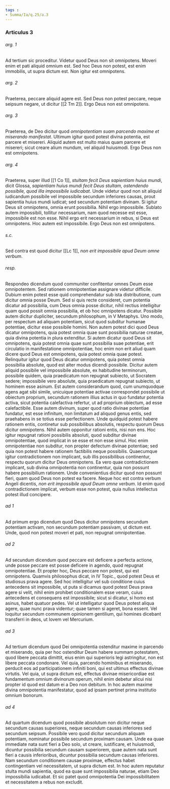 ```yaml
---
tags : 
- Summa/Ia/q.25/a.3
---
```


### Articulus 3

###### arg. 1
Ad tertium sic proceditur. Videtur quod Deus non sit omnipotens. Moveri enim et pati aliquid omnium est. Sed hoc Deus non potest, est enim immobilis, ut supra dictum est. Non igitur est omnipotens.

###### arg. 2
Praeterea, peccare aliquid agere est. Sed Deus non potest peccare, neque seipsum negare, ut dicitur [[2 Tm 2]]. Ergo Deus non est omnipotens.

###### arg. 3
Praeterea, de Deo dicitur quod *omnipotentiam suam parcendo maxime et miserando manifestat*. Ultimum igitur quod potest divina potentia, est parcere et misereri. Aliquid autem est multo maius quam parcere et misereri; sicut creare alium mundum, vel aliquid huiusmodi. Ergo Deus non est omnipotens.

###### arg. 4
Praeterea, super illud [[1 Co 1]], *stultam fecit Deus sapientiam huius mundi*, dicit Glossa, *sapientiam huius mundi fecit Deus stultam, ostendendo possibile, quod illa impossibile iudicabat*. Unde videtur quod non sit aliquid iudicandum possibile vel impossibile secundum inferiores causas, prout sapientia huius mundi iudicat; sed secundum potentiam divinam. Si igitur Deus sit omnipotens, omnia erunt possibilia. Nihil ergo impossibile. Sublato autem impossibili, tollitur necessarium, nam quod necesse est esse, impossibile est non esse. Nihil ergo erit necessarium in rebus, si Deus est omnipotens. Hoc autem est impossibile. Ergo Deus non est omnipotens.

###### s.c.
Sed contra est quod dicitur [[Lc 1]], *non erit impossibile apud Deum omne verbum*.

###### resp.
Respondeo dicendum quod communiter confitentur omnes Deum esse omnipotentem. Sed rationem omnipotentiae assignare videtur difficile. Dubium enim potest esse quid comprehendatur sub ista distributione, cum dicitur omnia posse Deum. Sed si quis recte consideret, cum potentia dicatur ad possibilia, cum Deus omnia posse dicitur, nihil rectius intelligitur quam quod possit omnia possibilia, et ob hoc omnipotens dicatur. Possibile autem dicitur dupliciter, secundum philosophum, in V Metaphys. Uno modo, per respectum ad aliquam potentiam, sicut quod subditur humanae potentiae, dicitur esse possibile homini. Non autem potest dici quod Deus dicatur omnipotens, quia potest omnia quae sunt possibilia naturae creatae, quia divina potentia in plura extenditur. Si autem dicatur quod Deus sit omnipotens, quia potest omnia quae sunt possibilia suae potentiae, erit circulatio in manifestatione omnipotentiae, hoc enim non erit aliud quam dicere quod Deus est omnipotens, quia potest omnia quae potest. Relinquitur igitur quod Deus dicatur omnipotens, quia potest omnia possibilia absolute, quod est alter modus dicendi possibile. Dicitur autem aliquid possibile vel impossibile absolute, ex habitudine terminorum, possibile quidem, quia praedicatum non repugnat subiecto, ut Socratem sedere; impossibile vero absolute, quia praedicatum repugnat subiecto, ut hominem esse asinum. Est autem considerandum quod, cum unumquodque agens agat sibi simile, unicuique potentiae activae correspondet possibile ut obiectum proprium, secundum rationem illius actus in quo fundatur potentia activa, sicut potentia calefactiva refertur, ut ad proprium obiectum, ad esse calefactibile. Esse autem divinum, super quod ratio divinae potentiae fundatur, est esse infinitum, non limitatum ad aliquod genus entis, sed praehabens in se totius esse perfectionem. Unde quidquid potest habere rationem entis, continetur sub possibilibus absolutis, respectu quorum Deus dicitur omnipotens. Nihil autem opponitur rationi entis, nisi non ens. Hoc igitur repugnat rationi possibilis absoluti, quod subditur divinae omnipotentiae, quod implicat in se esse et non esse simul. Hoc enim omnipotentiae non subditur, non propter defectum divinae potentiae; sed quia non potest habere rationem factibilis neque possibilis. Quaecumque igitur contradictionem non implicant, sub illis possibilibus continentur, respectu quorum dicitur Deus omnipotens. Ea vero quae contradictionem implicant, sub divina omnipotentia non continentur, quia non possunt habere possibilium rationem. Unde convenientius dicitur quod non possunt fieri, quam quod Deus non potest ea facere. Neque hoc est contra verbum Angeli dicentis, *non erit impossibile apud Deum omne verbum*. Id enim quod contradictionem implicat, verbum esse non potest, quia nullus intellectus potest illud concipere.

###### ad 1
Ad primum ergo dicendum quod Deus dicitur omnipotens secundum potentiam activam, non secundum potentiam passivam, ut dictum est. Unde, quod non potest moveri et pati, non repugnat omnipotentiae.

###### ad 2
Ad secundum dicendum quod peccare est deficere a perfecta actione, unde posse peccare est posse deficere in agendo, quod repugnat omnipotentiae. Et propter hoc, Deus peccare non potest, qui est omnipotens. Quamvis philosophus dicat, in IV Topic., quod potest Deus et studiosus prava agere. Sed hoc intelligitur vel sub conditione cuius antecedens sit impossibile, ut puta si dicamus quod potest Deus prava agere si velit, nihil enim prohibet conditionalem esse veram, cuius antecedens et consequens est impossibile; sicut si dicatur, si homo est asinus, habet quatuor pedes. Vel ut intelligatur quod Deus potest aliqua agere, quae nunc prava videntur; quae tamen si ageret, bona essent. Vel loquitur secundum communem opinionem gentilium, qui homines dicebant transferri in deos, ut Iovem vel Mercurium.

###### ad 3
Ad tertium dicendum quod Dei omnipotentia ostenditur maxime in parcendo et miserando, quia per hoc ostenditur Deum habere summam potestatem, quod libere peccata dimittit, eius enim qui superioris legi astringitur, non est libere peccata condonare. Vel quia, parcendo hominibus et miserando, perducit eos ad participationem infiniti boni, qui est ultimus effectus divinae virtutis. Vel quia, ut supra dictum est, effectus divinae misericordiae est fundamentum omnium divinorum operum, nihil enim debetur alicui nisi propter id quod est datum ei a Deo non debitum. In hoc autem maxime divina omnipotentia manifestatur, quod ad ipsam pertinet prima institutio omnium bonorum.

###### ad 4
Ad quartum dicendum quod possibile absolutum non dicitur neque secundum causas superiores, neque secundum causas inferiores sed secundum seipsum. Possibile vero quod dicitur secundum aliquam potentiam, nominatur possibile secundum proximam causam. Unde ea quae immediate nata sunt fieri a Deo solo, ut creare, iustificare, et huiusmodi, dicuntur possibilia secundum causam superiorem, quae autem nata sunt fieri a causis inferioribus, dicuntur possibilia secundum causas inferiores. Nam secundum conditionem causae proximae, effectus habet contingentiam vel necessitatem, ut supra dictum est. In hoc autem reputatur stulta mundi sapientia, quod ea quae sunt impossibilia naturae, etiam Deo impossibilia iudicabat. Et sic patet quod omnipotentia Dei impossibilitatem et necessitatem a rebus non excludit.

